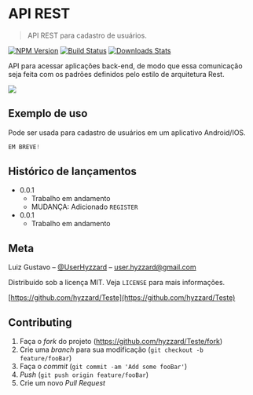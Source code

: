 # API REST
> API REST para cadastro de usuários.

[![NPM Version][npm-image]][npm-url]
[![Build Status][travis-image]][travis-url]
[![Downloads Stats][npm-downloads]][npm-url]

API para acessar aplicações back-end, de modo que essa comunicação seja feita com os padrões definidos pelo estilo de arquitetura Rest.

![](../header.png)

## Exemplo de uso

Pode ser usada para cadastro de usuários em um aplicativo Android/IOS.

```javascript
EM BREVE!
```


## Histórico de lançamentos

* 0.0.1
    * Trabalho em andamento
    * MUDANÇA: Adicionado `REGISTER`
* 0.0.1
    * Trabalho em andamento

## Meta

Luiz Gustavo – [@UserHyzzard](https://twitter.com/UserHyzzard) – user.hyzzard@gmail.com

Distribuído sob a licença MIT. Veja `LICENSE` para mais informações.

[https://github.com/hyzzard/Teste](https://github.com/hyzzard/Teste)

## Contributing

1. Faça o _fork_ do projeto (<https://github.com/hyzzard/Teste/fork>)
2. Crie uma _branch_ para sua modificação (`git checkout -b feature/fooBar`)
3. Faça o _commit_ (`git commit -am 'Add some fooBar'`)
4. _Push_ (`git push origin feature/fooBar`)
5. Crie um novo _Pull Request_

[npm-image]: https://img.shields.io/npm/v/datadog-metrics.svg?style=flat-square
[npm-url]: https://npmjs.org/package/datadog-metrics
[npm-downloads]: https://img.shields.io/npm/dm/datadog-metrics.svg?style=flat-square
[travis-image]: https://img.shields.io/travis/dbader/node-datadog-metrics/master.svg?style=flat-square
[travis-url]: https://travis-ci.org/dbader/node-datadog-metrics
[wiki]: https://github.com/seunome/seuprojeto/wiki